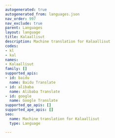 ```yaml
---
autogenerated: true
autogenerated_from: languages.json
nav_order: 997
nav_exclude: true
parent: Languages
layout: language
title: Kalaallisut
description: Machine translation for Kalaallisut
codes:
- kl
- kal
names:
- Kalaallisut
family: []
supported_apis:
- id: baidu
  name: Baidu Translate
- id: alibaba
  name: Alibaba Translate
- id: google
  name: Google Translate
supported_qe_apis: []
supported_ape_apis: []
seo:
  name: Machine translation for Kalaallisut
  type: Language

---
```


